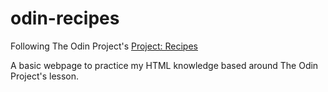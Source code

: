 # odin-recipes
Following The Odin Project's <a href="https://www.theodinproject.com/lessons/foundations-recipes" target= "_blank" rel="noopener noreferrer">Project: Recipes</a>

<p>A basic webpage to practice my HTML knowledge based around The Odin Project's lesson.</p>
